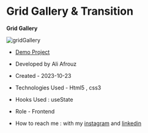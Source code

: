 # Grid Gallery & Transition

**Grid Gallery**

![gridGallery](https://github.com/alinajafiweb/gridGallery/assets/147813870/1a6f4038-2cf6-4edd-8111-a6c1a6626151)



- [Demo Project](https://aliafrouz.github.io/gridGallery/)

- Developed by Ali Afrouz

- Created - 2023-10-23

- Technologies Used - Html5 , css3

- Hooks Used : useState 

- Role - Frontend

- How to reach me : with my [instagram](https://www.instagram.com/aliafrouz_com) and [linkedin](https://www.linkedin.com/in/aliafrouz/)
